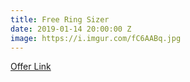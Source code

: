 ```yaml
---
title: Free Ring Sizer
date: 2019-01-14 20:00:00 Z
image: https://i.imgur.com/fC6AABq.jpg
---
```


[Offer Link](https://www.brilliantearth.com/ring_size/)